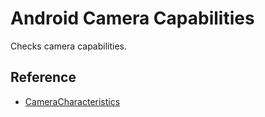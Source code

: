 # Android Camera Capabilities
Checks camera capabilities.

## Reference
* [CameraCharacteristics](https://developer.android.com/reference/android/hardware/camera2/CameraCharacteristics)
